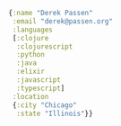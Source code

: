 <!-- markdownlint-disable MD041 -->
```clojure
{:name "Derek Passen"
 :email "derek@passen.org"
 :languages
 [:clojure
  :clojurescript
  :python
  :java
  :elixir
  :javascript
  :typescript]
 :location
 {:city "Chicago"
  :state "Illinois"}}
```
